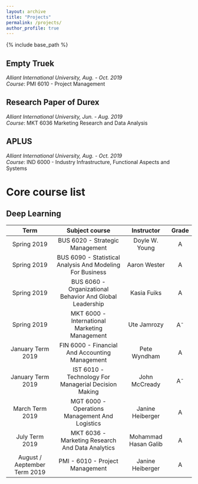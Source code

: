 ```yaml
---
layout: archive
title: "Projects"
permalink: /projects/
author_profile: true
---
```


{% include base_path %}

## Empty Truek

*Alliant International University, Aug. - Oct. 2019*  
*Course*: PMI 6010 - Project Management 



## Research Paper of Durex

*Alliant International University, Jun. - Aug. 2019*  
*Course*: MKT 6036 Marketing Research and Data Analysis


## APLUS

*Alliant International University, Aug. - Oct. 2019*  
*Course*: IND 6000 - Industry Infrastructure, Functional Aspects and Systems

Core course list
======

## Deep Learning

| Term | Subject course | Instructor | Grade |
| :----: | :----: | :----: | :----: |
| Spring 2019 | BUS 6020 - Strategic Management| Doyle W. Young | A | 
| Spring 2019 | BUS 6090 - Statistical Analysis And Modeling For Business | Aaron Wester | A |
| Spring 2019 | BUS 6060 - Organizational Behavior And Global Leadership | Kasia Fuiks |A |
| Spring 2019 | MKT 6000 - International Marketing Management | Ute Jamrozy | A<sup>- |
| January Term 2019 | FIN 6000 - Financial And Accounting Management | Pete Wyndham   |A |
| January Term 2019 | IST 6010 - Technology For Managerial Decision Making | John McCready   | A<sup>- |
| March Term 2019 | MGT 6000 - Operations Management And Logistics | Janine Heiberger   |A |
| July Term 2019 | MKT 6036 - Marketing Research And Data Analytics | Mohammad Hasan Galib   |A |  
| August / Aeptember Term 2019 | PMI - 6010 - Project Management |  Janine Heiberger  |A |  
